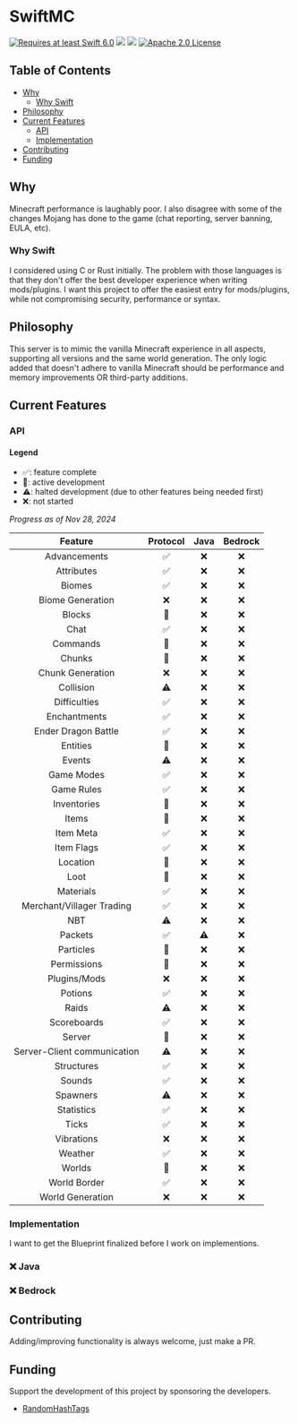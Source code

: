 # SwiftMC

<a href="https://swift.org"><img src="https://img.shields.io/badge/Swift-6.0+-F05138?style=&logo=swift" alt="Requires at least Swift 6.0"></a> <img src="https://img.shields.io/badge/Platforms-Any-gold"> <a href="https://discord.com/invite/VyuFQUpcUz"><img src="https://img.shields.io/badge/Chat-Discord-7289DA?style=&logo=discord"></a> <a href="https://github.com/RandomHashTags/swift-mc/blob/main/LICENSE"><img src="https://img.shields.io/badge/License-Apache_2.0-blue" alt="Apache 2.0 License"></a>

## Table of Contents

- [Why](#why)
  - [Why Swift](#why-swift)
- [Philosophy](#philosophy)
- [Current Features](#current-features)
  - [API](#api)
  - [Implementation](#implementation)
- [Contributing](#contributing)
- [Funding](#funding)

## Why

Minecraft performance is laughably poor. I also disagree with some of the changes Mojang has done to the game (chat reporting, server banning, EULA, etc).

### Why Swift

I considered using C or Rust initially. The problem with those languages is that they don't offer the best developer experience when writing mods/plugins. I want this project to offer the easiest entry for mods/plugins, while not compromising security, performance or syntax.

## Philosophy

This server is to mimic the vanilla Minecraft experience in all aspects, supporting all versions and the same world generation. The only logic added that doesn't adhere to vanilla Minecraft should be performance and memory improvements OR third-party additions.

## Current Features

### API

#### Legend

- ✅: feature complete
- 🚧: active development
- ⚠️: halted development (due to other features being needed first)
- ❌: not started

_Progress as of Nov 28, 2024_

| Feature | Protocol | Java | Bedrock |
| :---: | :---: | :---: | :---: |
| Advancements | ✅ | ❌ | ❌ |
| Attributes | ✅ | ❌ | ❌ |
| Biomes | ✅ | ❌ | ❌ |
| Biome Generation | ❌ | ❌ | ❌ |
| Blocks | 🚧 | ❌ | ❌ |
| Chat | ✅ | ❌ | ❌ |
| Commands | 🚧 | ❌ | ❌ |
| Chunks | 🚧 | ❌ | ❌ |
| Chunk Generation | ❌ | ❌ | ❌ |
| Collision | ⚠️ | ❌ | ❌ |
| Difficulties | ✅ | ❌ | ❌ |
| Enchantments | ✅ | ❌ | ❌ |
| Ender Dragon Battle | ✅ | ❌ | ❌ |
| Entities | 🚧 | ❌ | ❌ |
| Events | ⚠️ | ❌ | ❌ |
| Game Modes | ✅ | ❌ | ❌ |
| Game Rules | ✅ | ❌ | ❌ |
| Inventories | 🚧 | ❌ | ❌ |
| Items | 🚧 | ❌ | ❌ |
| Item Meta | ✅ | ❌ | ❌ |
| Item Flags | ✅ | ❌ | ❌ |
| Location | 🚧 | ❌ | ❌ |
| Loot | 🚧 | ❌ | ❌ |
| Materials | ✅ | ❌ | ❌ |
| Merchant/Villager Trading | ✅ | ❌ | ❌ |
| NBT | ⚠️ | ❌ | ❌ |
| Packets | ✅ | ⚠️ | ❌ |
| Particles | 🚧 | ❌ | ❌ |
| Permissions | 🚧 | ❌ | ❌ |
| Plugins/Mods | ❌ | ❌ | ❌ |
| Potions | ✅ | ❌ | ❌ |
| Raids | ⚠️ | ❌ | ❌ |
| Scoreboards | ✅ | ❌ | ❌ |
| Server | 🚧 | ❌ | ❌ |
| Server-Client communication | ⚠️ | ❌ | ❌ |
| Structures | ✅ | ❌ | ❌ |
| Sounds | ✅ | ❌ | ❌ |
| Spawners | ⚠️ | ❌ | ❌ |
| Statistics | ✅ | ❌ | ❌ |
| Ticks | ✅ | ❌ | ❌ |
| Vibrations | ❌ | ❌ | ❌ |
| Weather | ✅ | ❌ | ❌ |
| Worlds | 🚧 | ❌ | ❌ |
| World Border | ✅ | ❌ | ❌ |
| World Generation | ❌ | ❌ | ❌ |

### Implementation

I want to get the Blueprint finalized before I work on implementions.

### ❌ Java

### ❌ Bedrock

## Contributing

Adding/improving functionality is always welcome, just make a PR. 

## Funding

Support the development of this project by sponsoring the developers.
- [RandomHashTags](https://github.com/sponsors/RandomHashTags)